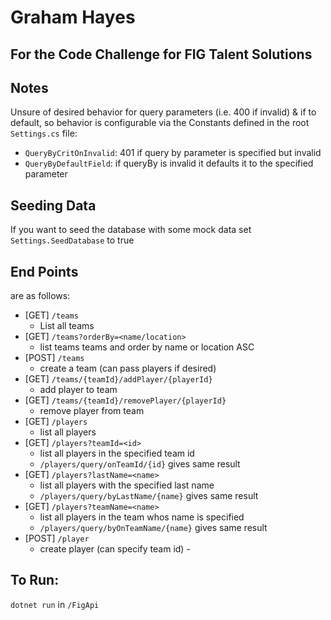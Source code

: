 # Graham Hayes #
## For the Code Challenge for FIG Talent Solutions ##

## Notes ##
Unsure of desired behavior for query parameters (i.e. 400 if invalid) & if to default, so behavior is configurable via the Constants defined in the root `Settings.cs` file:
- `QueryByCritOnInvalid`: 401 if query by parameter is specified but invalid
- `QueryByDefaultField`: if queryBy is invalid it defaults it to the specified parameter

## Seeding Data ##
If you want to seed the database with some mock data set `Settings.SeedDatabase` to true


## End Points ##
 are as follows:
- [GET] `/teams`
	- List all teams
- [GET] `/teams?orderBy=<name/location>`
	- list teams teams and order by name or location ASC
- [POST] `/teams`
	- create a team (can pass players if desired)
- [GET] `/teams/{teamId}/addPlayer/{playerId}`
	- add player to team
- [GET] `/teams/{teamId}/removePlayer/{playerId}`
	- remove player from team
- [GET] `/players`
	- list all players
- [GET] `/players?teamId=<id>`
	- list all players in the specified team id
	- `/players/query/onTeamId/{id}` gives same result
- [GET] `/players?lastName=<name>`
	- list all players with the specified last name
	- `/players/query/byLastName/{name}` gives same result
- [GET] `/players?teamName=<name>`
	- list all players in the team whos name is specified
	- `/players/query/byOnTeamName/{name}` gives same result
- [POST] `/player`
	- create player (can specify team id)	- 

## To Run: ##
`dotnet run` in `/FigApi` 
